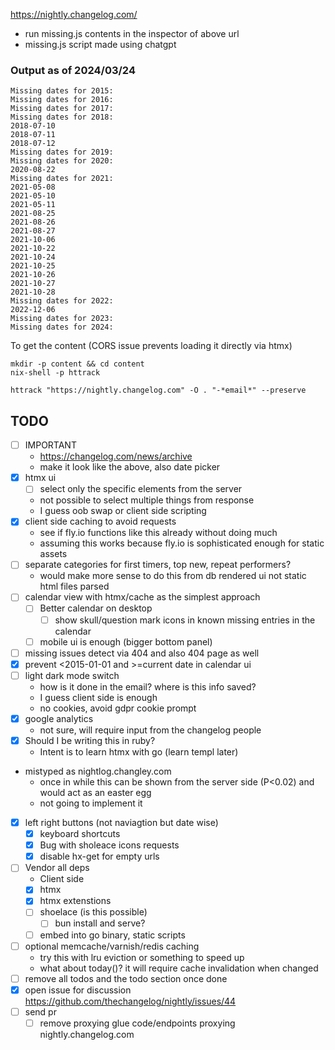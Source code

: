 https://nightly.changelog.com/

- run missing.js contents in the inspector of above url
- missing.js script made using chatgpt

### Output as of 2024/03/24

```
Missing dates for 2015:
Missing dates for 2016:
Missing dates for 2017:
Missing dates for 2018:
2018-07-10
2018-07-11
2018-07-12
Missing dates for 2019:
Missing dates for 2020:
2020-08-22
Missing dates for 2021:
2021-05-08
2021-05-10
2021-05-11
2021-08-25
2021-08-26
2021-08-27
2021-10-06
2021-10-22
2021-10-24
2021-10-25
2021-10-26
2021-10-27
2021-10-28
Missing dates for 2022:
2022-12-06
Missing dates for 2023:
Missing dates for 2024:
```

To get the content (CORS issue prevents loading it directly via htmx)

```
mkdir -p content && cd content
nix-shell -p httrack
```

`httrack "https://nightly.changelog.com" -O . "-*email*" --preserve`

## TODO

- [ ] IMPORTANT
  - https://changelog.com/news/archive
  - make it look like the above, also date picker
- [x] htmx ui
  - [ ] select only the specific elements from the server
  - not possible to select multiple things from response
  - I guess oob swap or client side scripting
- [x] client side caching to avoid requests
  - see if fly.io functions like this already without doing much
  - assuming this works because fly.io is sophisticated enough for static assets
- [ ] separate categories for first timers, top new, repeat performers?
  - would make more sense to do this from db rendered ui not static html files
    parsed
- [ ] calendar view with htmx/cache as the simplest approach
  - [ ] Better calendar on desktop
    - [ ] show skull/question mark icons in known missing entries in the
          calendar
  - [ ] mobile ui is enough (bigger bottom panel)
- [ ] missing issues detect via 404 and also 404 page as well
- [x] prevent <2015-01-01 and >=current date in calendar ui
- [ ] light dark mode switch
  - how is it done in the email? where is this info saved?
  - I guess client side is enough
  - no cookies, avoid gdpr cookie prompt
- [x] google analytics
  - not sure, will require input from the changelog people
- [x] Should I be writing this in ruby?
  - Intent is to learn htmx with go (learn templ later)
- mistyped as nightlog.changley.com
  - once in while this can be shown from the server side (P<0.02) and would act
    as an easter egg
  - not going to implement it
- [x] left right buttons (not naviagtion but date wise)
  - [x] keyboard shortcuts
  - [x] Bug with sholeace icons requests
  - [x] disable hx-get for empty urls
- [ ] Vendor all deps
  - Client side
  - [x] htmx
  - [x] htmx extenstions
  - [ ] shoelace (is this possible)
    - [ ] bun install and serve?
  - [ ] embed into go binary, static scripts
- [ ] optional memcache/varnish/redis caching
  - try this with lru eviction or something to speed up
  - what about today()? it will require cache invalidation when changed
- [ ] remove all todos and the todo section once done
- [x] open issue for discussion
      https://github.com/thechangelog/nightly/issues/44
- [ ] send pr
  - [ ] remove proxying glue code/endpoints proxying nightly.changelog.com
